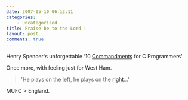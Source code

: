 ```yaml
---
date: 2007-05-10 06:12:11
categories:
    - uncategorised
title: Praise be to the Lord !
layout: post
comments: true
---
```

Henry Spencer's unforgettable ‘10
[Commandments](http://www.lysator.liu.se/c/ten-commandments.html) for C
Programmers'

Once more, with feeling just for West Ham.
> 'He plays on the left, he plays on the
> [right](http://andrewsherman.blogspot.com/2007/04/new-ronaldo-song.html)...'

MUFC \> England.
